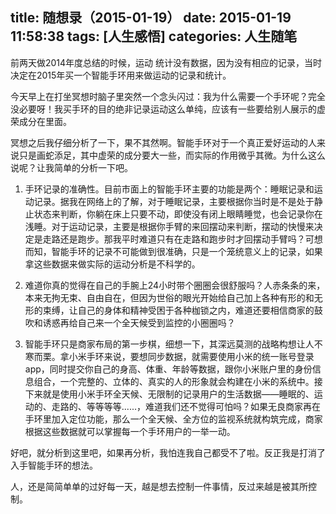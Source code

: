 title: 随想录（2015-01-19）
date: 2015-01-19 11:58:38
tags: [人生感悟]
categories: 人生随笔
---
前两天做2014年度总结的时候，运动 统计没有数据，因为没有相应的记录，当时决定在2015年买一个智能手环用来做运动的记录和统计。

今天早上在打坐冥想时脑子里突然一个念头闪过：我为什么需要一个手环呢？完全没必要呀！我买手环的目的绝非记录运动这么单纯，应该有一些要给别人展示的虚荣成分在里面。

冥想之后我仔细分析了一下，果不其然啊。智能手环对于一个真正爱好运动的人来说只是画蛇添足，其中虚荣的成分要大一些，而实际的作用微乎其微。为什么这么说呢？让我简单的分析一下吧。

1. 手环记录的准确性。目前市面上的智能手环主要的功能是两个：睡眠记录和运动记录。据我在网络上的了解，对于睡眠记录，主要根据你当时是不是处于静止状态来判断，你躺在床上只要不动，即使没有闭上眼睛睡觉，也会记录你在浅睡。对于运动记录，主要是根据你手臂的来回摆动来判断，摆动的快慢来决定是走路还是跑步。那我平时难道只有在走路和跑步时才回摆动手臂吗？可想而知，智能手环的记录不可能做到很准确，只是一个笼统意义上的记录，如果拿这些数据来做实际的运动分析是不科学的。

2. 难道你真的觉得在自己的手腕上24小时带个圈圈会很舒服吗？人赤条条的来，本来无拘无束、自由自在，但因为世俗的眼光开始给自己加上各种有形的和无形的束缚，让自己的身体和精神受困于各种枷锁之内，难道还要相信商家的鼓吹和诱惑再给自己来一个全天候受到监控的小圈圈吗？

3. 智能手环只是商家布局的第一步棋，细想一下，其深远莫测的战略构想让人不寒而栗。拿小米手环来说，要想同步数据，就需要使用小米的统一账号登录app，同时提交你自己的身高、体重、年龄等数据，跟你小米账户里的身份信息组合，一个完整的、立体的、真实的人的形象就会构建在小米的系统中。接下来就是使用小米手环全天候、无限制的记录用户的生活数据——睡眠的、运动的、走路的、等等等等......，难道我们还不觉得可怕吗？如果无良商家再在手环里加入定位功能，那么一个全天候、全方位的监视系统就构筑完成，商家根据这些数据就可以掌握每一个手环用户的一举一动。

好吧，就分析到这里吧，如果再分析，我怕连我自己都受不了啦。反正我是打消了入手智能手环的想法。

人，还是简简单单的过好每一天，越是想去控制一件事情，反过来越是被其所控制。

